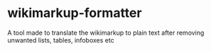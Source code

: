 # wikimarkup-formatter
A tool made to translate the wikimarkup to plain text after removing unwanted lists, tables, infoboxes etc

